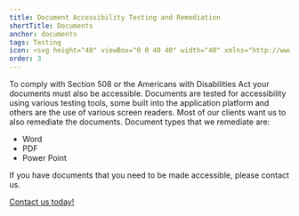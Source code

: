 ```yaml
---
title: Document Accessibility Testing and Remediation
shortTitle: Documents
anchor: documents
tags: Testing
icon: <svg height="40" viewBox="0 0 40 40" width="40" xmlns="http://www.w3.org/2000/svg"><circle cx="20" cy="20" fill="#162ade" r="20"/><path d="m27.76 10.39v21.32h-15.52v-21.32h3.33v.38a.5.5 0 0 0 .5.51h7.86a.51.51 0 0 0 .51-.51v-.38zm-11.18-2.1h6.84v2h-6.84zm7.35-1h-7.86a.5.5 0 0 0 -.5.51v1.57h-3.84a.5.5 0 0 0 -.5.51v22.33a.5.5 0 0 0 .5.51h16.54a.5.5 0 0 0 .5-.51v-22.33a.5.5 0 0 0 -.5-.51h-3.83v-1.58a.51.51 0 0 0 -.51-.51z" fill="#fff"/><path d="m20 15.47a6 6 0 1 0 6 6 6 6 0 0 0 -6-6z" fill="#fff"/><path d="m22.78 18.94-4 4-1.52-1.51a.5.5 0 0 0 -.71 0 .51.51 0 0 0 0 .72l1.87 1.87a.48.48 0 0 0 .36.15.51.51 0 0 0 .36-.15l4.39-4.39a.51.51 0 0 0 0-.72.5.5 0 0 0 -.71 0z" fill="#162ade"/></svg>
order: 3
---
```


To comply with Section 508 or the Americans with Disabilities Act your documents must also be accessible. Documents are tested for accessibility using various testing tools, some built into the application platform and others are the use of various screen readers. Most of our clients want us to also remediate the documents. Document types that we remediate are:

- Word
- PDF
- Power Point

If you have documents that you need to be made accessible, please contact us.

<a href="/contact" class="btn">Contact us today!</a>
